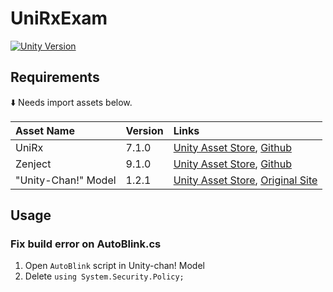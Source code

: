 # UniRxExam
[![Unity Version](https://img.shields.io/badge/Unity-2019.3.4-999.svg?logo=unity&style=popout)](https://unity.com/)


## Requirements

⬇️ Needs import assets below.

| Asset Name | Version | Links |
|:--|:--|:--|
| UniRx | 7.1.0 | [Unity Asset Store](https://assetstore.unity.com/packages/tools/integration/unirx-reactive-extensions-for-unity-17276), [Github](https://github.com/neuecc/UniRx) |
| Zenject | 9.1.0 | [Unity Asset Store](https://assetstore.unity.com/packages/tools/utilities/extenject-dependency-injection-ioc-157735), [Github](https://github.com/modesttree/Zenject) |
| "Unity-Chan!" Model | 1.2.1 | [Unity Asset Store](https://assetstore.unity.com/packages/3d/characters/unity-chan-model-18705), [Original Site](https://unity-chan.com/) |

## Usage

### Fix build error on AutoBlink.cs
1. Open `AutoBlink` script in Unity-chan! Model
2. Delete `using System.Security.Policy;`
